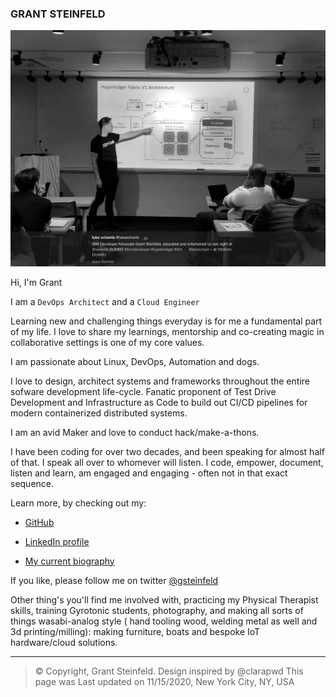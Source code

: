 ### GRANT STEINFELD 

![Grant Presenting](./photos/grant.png)

Hi, I'm Grant

I am a `DevOps Architect` and a `Cloud Engineer`

Learning new and challenging things everyday is for me a fundamental part of my life. I love to share
my learnings, mentorship and co-creating magic in collaborative settings is one of my core values.

I am passionate about Linux, DevOps, Automation and dogs. 

I love to design, architect systems and frameworks throughout the entire sofware
development life-cycle. Fanatic proponent of Test Drive Development and
Infrastructure as Code to build out CI/CD pipelines for modern
containerized distributed systems. 

I am an avid Maker and love to conduct hack/make-a-thons. 

I have been coding for over two decades, and
been speaking for almost half of that. I speak all over to whomever will
listen. I code, empower, document, listen and learn, am engaged and engaging - often not in that exact sequence. 

Learn more, by checking out my:  

* [GitHub](https://www.github.com/grant-steinfeld)

* [LinkedIn profile](https://www.linkedin.com/in/grant-steinfeld)

* [My current biography](./bio-cv-etc/GrantSteinfeldBio.md) 

If you like, please follow me on twitter [@gsteinfeld](https://twitter.com/gsteinfeld)

Other thing's you'll find me involved with, practicing my Physical Therapist skills, training Gyrotonic students, photography, and making all sorts of things
wasabi-analog style ( hand tooling wood, welding metal as well and 3d printing/milling): making furniture, boats and bespoke IoT hardware/cloud solutions.

* * * * *

> © Copyright, Grant Steinfeld. Design inspired by @clarapwd This page
> was Last updated on 11/15/2020, New York City, NY, USA 

